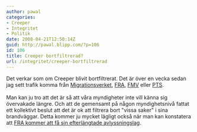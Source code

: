 ```yaml
---
author: pawal
categories:
- Creeper
- Integritet
- Politik
date: 2008-04-21T12:50:14Z
guid: http://pawal.blipp.com/?p=106
id: 106
title: Creeper bortfiltrerad?
url: /integritet/creeper-bortfiltrerad
---
```


Det verkar som om Creeper blivit bortfiltrerat. Det är över en vecka sedan jag sett trafik komma från <a href="http://gnuheter.com/creeper/name/Migrationsverket">Migrationsverket</a>, <a href="http://gnuheter.com/creeper/name/F%C3%B6rsvarets%20Radioanstalt%20FRA">FRA</a>, <a href="http://gnuheter.com/creeper/name/F%C3%B6rsvarets%20Materielverk%20%28FMV%29">FMV</a> eller <a href="http://gnuheter.com/creeper/name/Post-%20och%20Telestyrelsen">PTS</a>.<br />
<br />Man kan ju tro att det är så att våra myndigheter inte vill känna sig övervakade längre. Och att de gemensamt på någon myndighetsnivå fattat ett kollektivt beslut att det är ok att filtrera bort "vissa saker" i sina brandväggar. Detta kommer ju mycket lägligt också när man kan konstatera att <a href="http://www.idg.se/2.1085/1.156736">FRA kommer att få sin efterlängtade avlyssningslag</a>.